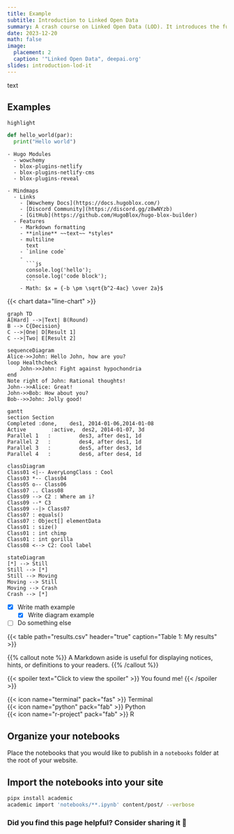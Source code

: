 ```yaml
---
title: Example
subtitle: Introduction to Linked Open Data
summary: A crash course on Linked Open Data (LOD). It introduces the fundamental concepts of openly accessible, interconnected, and standardized data on the web. This approach aims to improve data discoverability and integration by using URIs, RDF triples, and ontologies. It encourages sharing data under open licenses, fostering collaboration and knowledge sharing. The use of SPARQL enables querying across diverse datasets, enhancing semantic understanding.
date: 2023-12-20
math: false
image:
  placement: 2
  caption: '"Linked Open Data", deepai.org'
slides: introduction-lod-it
---
```


text 

## Examples

`highlight`

```python
def hello_world(par):
  print("Hello world")
```

```markmap {height="200px"}
- Hugo Modules
  - wowchemy
  - blox-plugins-netlify
  - blox-plugins-netlify-cms
  - blox-plugins-reveal
```

```markmap
- Mindmaps
  - Links
    - [Wowchemy Docs](https://docs.hugoblox.com/)
    - [Discord Community](https://discord.gg/z8wNYzb)
    - [GitHub](https://github.com/HugoBlox/hugo-blox-builder)
  - Features
    - Markdown formatting
    - **inline** ~~text~~ *styles*
    - multiline
      text
    - `inline code`
    -
      ```js
      console.log('hello');
      console.log('code block');
      ```
    - Math: $x = {-b \pm \sqrt{b^2-4ac} \over 2a}$
```

{{< chart data="line-chart" >}}

```mermaid
graph TD
A[Hard] -->|Text| B(Round)
B --> C{Decision}
C -->|One| D[Result 1]
C -->|Two| E[Result 2]
```

```mermaid
sequenceDiagram
Alice->>John: Hello John, how are you?
loop Healthcheck
    John->>John: Fight against hypochondria
end
Note right of John: Rational thoughts!
John-->>Alice: Great!
John->>Bob: How about you?
Bob-->>John: Jolly good!
```



```mermaid
gantt
section Section
Completed :done,    des1, 2014-01-06,2014-01-08
Active        :active,  des2, 2014-01-07, 3d
Parallel 1   :         des3, after des1, 1d
Parallel 2   :         des4, after des1, 1d
Parallel 3   :         des5, after des3, 1d
Parallel 4   :         des6, after des4, 1d
```

```mermaid
classDiagram
Class01 <|-- AveryLongClass : Cool
Class03 *-- Class04
Class05 o-- Class06
Class07 .. Class08
Class09 --> C2 : Where am i?
Class09 --* C3
Class09 --|> Class07
Class07 : equals()
Class07 : Object[] elementData
Class01 : size()
Class01 : int chimp
Class01 : int gorilla
Class08 <--> C2: Cool label
```

```mermaid
stateDiagram
[*] --> Still
Still --> [*]
Still --> Moving
Moving --> Still
Moving --> Crash
Crash --> [*]
```

- [x] Write math example
  - [x] Write diagram example
- [ ] Do something else

{{< table path="results.csv" header="true" caption="Table 1: My results" >}}

{{% callout note %}}
A Markdown aside is useful for displaying notices, hints, or definitions to your readers.
{{% /callout %}}

{{< spoiler text="Click to view the spoiler" >}} You found me! {{< /spoiler >}}

{{< icon name="terminal" pack="fas" >}} Terminal  
{{< icon name="python" pack="fab" >}} Python  
{{< icon name="r-project" pack="fab" >}} R

## Organize your notebooks
Place the notebooks that you would like to publish in a `notebooks` folder at the root of your website.

## Import the notebooks into your site
```bash
pipx install academic
academic import 'notebooks/**.ipynb' content/post/ --verbose
```

### Did you find this page helpful? Consider sharing it 🙌
